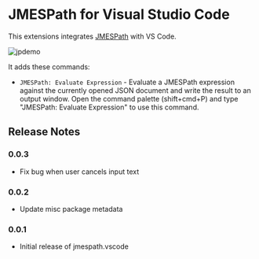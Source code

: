 # JMESPath for Visual Studio Code

This extensions integrates [JMESPath](http://jmespath.org/) with VS Code. 

![jpdemo](https://cloud.githubusercontent.com/assets/368057/21634458/500507e6-d20c-11e6-8cdb-db524c41305e.gif)

It adds these commands:

 * `JMESPath: Evaluate Expression` - Evaluate a JMESPath expression against
 the currently opened JSON document and write the result to an output window.
 Open the command palette (shift+cmd+P) and type "JMESPath: Evaluate Expression"
 to use this command.

## Release Notes

### 0.0.3

* Fix bug when user cancels input text

### 0.0.2

* Update misc package metadata

### 0.0.1

* Initial release of jmespath.vscode

